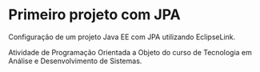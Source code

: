 # Primeiro projeto com JPA
Configuração de um projeto Java EE com JPA utilizando EclipseLink.  

Atividade de Programação Orientada a Objeto do curso de Tecnologia em Análise e Desenvolvimento de Sistemas.